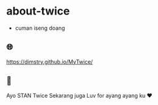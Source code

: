 # about-twice

* cuman iseng doang
## 🌐
https://dimstry.github.io/MyTwice/
## 💙
Ayo STAN Twice Sekarang juga
Luv for ayang ayang ku ❤️
